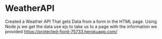 # WeatherAPI

Created a Weather API That gets Data from a form in the HTML page.
Using Node js we get the data use ejs to take us to a page with the information we provided
https://protected-fjord-75733.herokuapp.com/
